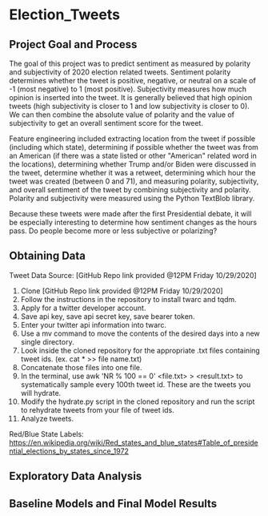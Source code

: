 # Election_Tweets

## Project Goal and Process

The goal of this project was to predict sentiment as measured by polarity and subjectivity of 2020 election related tweets. Sentiment polarity determines whether the tweet is positive, negative, or neutral on a scale of -1 (most negative) to 1 (most positive). Subjectivity measures how much opinion is inserted into the tweet. It is generally believed that high opinion tweets (high subjectivity is closer to 1 and low subjectivity is closer to 0). We can then combine the absolute value of polarity and the value of subjectivity to get an overall sentiment score for the tweet.

Feature engineering included extracting location from the tweet if possible (including which state), determining if possible whether the tweet was from an American (if there was a state listed or other "American" related word in the locations), determining whether Trump and/or Biden were discussed in the tweet, determine whether it was a retweet, determining which hour the tweet was created (between 0 and 71), and measuring polarity, subjectivity, and overall sentiment of the tweet by combining subjectivity and polarity. Polarity and subjectivity were measured using the Python TextBlob library.

Because these tweets were made after the first Presidential debate, it will be especially interesting to determine how sentiment changes as the hours pass. Do people become more or less subjective or polarizing?

## Obtaining Data
Tweet Data Source: [GitHub Repo link provided @12PM Friday 10/29/2020]
1. Clone [GitHub Repo link provided @12PM Friday 10/29/2020]
2. Follow the instructions in the repository to install twarc and tqdm.
3. Apply for a twitter developer account.
4. Save api key, save api secret key, save bearer token.
5. Enter your twitter api information into twarc.
6. Use a mv command to move the contents of the desired days into a new single directory.
7. Look inside the cloned repository for the appropriate .txt files containing tweet ids. (ex. cat * >> file name.txt)
8. Concatenate those files into one file.
9. In the terminal, use awk 'NR % 100 == 0' <file.txt> > <result.txt> to systematically sample every 100th tweet id. These are the tweets you will hydrate.
10. Modify the hydrate.py script in the cloned repository and run the script to rehydrate tweets from your file of tweet ids.
11. Analyze tweets.

Red/Blue State Labels: https://en.wikipedia.org/wiki/Red_states_and_blue_states#Table_of_presidential_elections_by_states_since_1972

## Exploratory Data Analysis

## Baseline Models and Final Model Results



